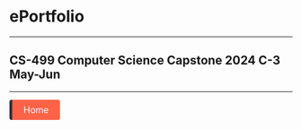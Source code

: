 # ePortfolio
---
## CS-499 Computer Science Capstone 2024 C-3 May-Jun
---
<div style="margin-bottom: 10px;">
  <a href="https://github.com/Hong-Luu/CS-499-Computer-Science-Capstone.git" style="background-color: #FF6347; color: white; padding: 8px 20px; text-decoration: none; border-radius: 4px; font-size: 16px; display: inline-block; border-left: 5px solid #333;">
    Home
  </a>
</div>

